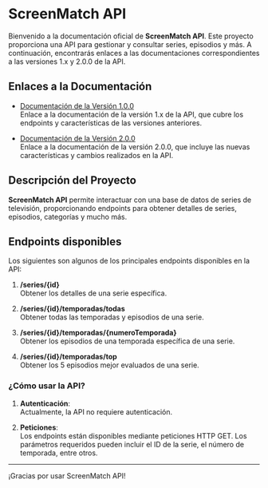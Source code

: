 # ScreenMatch API

Bienvenido a la documentación oficial de **ScreenMatch API**. Este proyecto proporciona una API para gestionar y consultar series, episodios y más. A continuación, encontrarás enlaces a las documentaciones correspondientes a las versiones 1.x y 2.0.0 de la API.

## Enlaces a la Documentación

- [Documentación de la Versión 1.0.0](./docs/README-v1.md)  
  Enlace a la documentación de la versión 1.x de la API, que cubre los endpoints y características de las versiones anteriores.

- [Documentación de la Versión 2.0.0](./docs/README-v2.md)  
  Enlace a la documentación de la versión 2.0.0, que incluye las nuevas características y cambios realizados en la API.

## Descripción del Proyecto

**ScreenMatch API** permite interactuar con una base de datos de series de televisión, proporcionando endpoints para obtener detalles de series, episodios, categorías y mucho más.

## Endpoints disponibles

Los siguientes son algunos de los principales endpoints disponibles en la API:

1. **/series/{id}**  
   Obtener los detalles de una serie específica.

2. **/series/{id}/temporadas/todas**  
   Obtener todas las temporadas y episodios de una serie.

3. **/series/{id}/temporadas/{numeroTemporada}**  
   Obtener los episodios de una temporada específica de una serie.

4. **/series/{id}/temporadas/top**  
   Obtener los 5 episodios mejor evaluados de una serie.

### ¿Cómo usar la API?

1. **Autenticación**:  
   Actualmente, la API no requiere autenticación.

2. **Peticiones**:  
   Los endpoints están disponibles mediante peticiones HTTP GET. Los parámetros requeridos pueden incluir el ID de la serie, el número de temporada, entre otros.

---

¡Gracias por usar ScreenMatch API!

